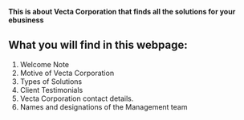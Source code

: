 **This is about Vecta Corporation that finds all the solutions for your ebusiness**

## What you will find in this webpage:
1. Welcome Note
2. Motive of Vecta Corporation
3. Types of Solutions
4. Client Testimonials
5. Vecta Corporation contact details.
6. Names and designations of the Management team
